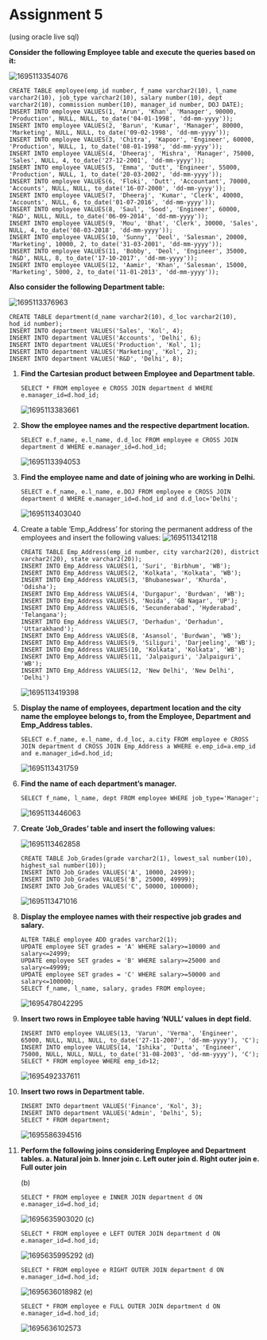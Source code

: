 # Assignment 5

(using oracle live sql)

**Consider the following Employee table and execute the queries based on it:**

![1695113354076](image/assignment5/1695113354076.png)

```
CREATE TABLE employee(emp_id number, f_name varchar2(10), l_name varchar2(10), job_type varchar2(10), salary number(10), dept varchar2(10), commission number(10), manager_id number, DOJ DATE);
INSERT INTO employee VALUES(1, 'Arun', 'Khan', 'Manager', 90000, 'Production', NULL, NULL, to_date('04-01-1998', 'dd-mm-yyyy'));
INSERT INTO employee VALUES(2, 'Barun', 'Kumar', 'Manager', 80000, 'Marketing', NULL, NULL, to_date('09-02-1998', 'dd-mm-yyyy'));
INSERT INTO employee VALUES(3, 'Chitra', 'Kapoor', 'Engineer', 60000, 'Production', NULL, 1, to_date('08-01-1998', 'dd-mm-yyyy'));
INSERT INTO employee VALUES(4, 'Dheeraj', 'Mishra', 'Manager', 75000, 'Sales', NULL, 4, to_date('27-12-2001', 'dd-mm-yyyy'));
INSERT INTO employee VALUES(5, 'Emma', 'Dutt', 'Engineer', 55000, 'Production', NULL, 1, to_date('20-03-2002', 'dd-mm-yyyy'));
INSERT INTO employee VALUES(6, 'Floki', 'Dutt', 'Accountant', 70000, 'Accounts', NULL, NULL, to_date('16-07-2000', 'dd-mm-yyyy'));
INSERT INTO employee VALUES(7, 'Dheeraj', 'Kumar', 'Clerk', 40000, 'Accounts', NULL, 6, to_date('01-07-2016', 'dd-mm-yyyy'));
INSERT INTO employee VALUES(8, 'Saul', 'Sood', 'Engineer', 60000, 'R&D', NULL, NULL, to_date('06-09-2014', 'dd-mm-yyyy'));
INSERT INTO employee VALUES(9, 'Mou', 'Bhat', 'Clerk', 30000, 'Sales', NULL, 4, to_date('08-03-2018', 'dd-mm-yyyy'));
INSERT INTO employee VALUES(10, 'Sunny', 'Deol', 'Salesman', 20000, 'Marketing', 10000, 2, to_date('31-03-2001', 'dd-mm-yyyy'));
INSERT INTO employee VALUES(11, 'Bobby', 'Deol', 'Engineer', 35000, 'R&D', NULL, 8, to_date('17-10-2017', 'dd-mm-yyyy'));
INSERT INTO employee VALUES(12, 'Aamir', 'Khan', 'Salesman', 15000, 'Marketing', 5000, 2, to_date('11-01-2013', 'dd-mm-yyyy'));
```

**Also consider the following Department table:**

![1695113376963](image/assignment5/1695113376963.png)

```
CREATE TABLE department(d_name varchar2(10), d_loc varchar2(10), hod_id number);
INSERT INTO department VALUES('Sales', 'Kol', 4);
INSERT INTO department VALUES('Accounts', 'Delhi', 6);
INSERT INTO department VALUES('Production', 'Kol', 1);
INSERT INTO department VALUES('Marketing', 'Kol', 2);
INSERT INTO department VALUES('R&D', 'Delhi', 8);
```

1. **Find the Cartesian product between Employee and Department table.**

   ```
   SELECT * FROM employee e CROSS JOIN department d WHERE e.manager_id=d.hod_id;
   ```
   ![1695113383661](image/assignment5/1695113383661.png)
2. **Show the employee names and the respective department location.**

   ```
   SELECT e.f_name, e.l_name, d.d_loc FROM employee e CROSS JOIN department d WHERE e.manager_id=d.hod_id;
   ```
   ![1695113394053](image/assignment5/1695113394053.png)
3. **Find the employee name and date of joining who are working in Delhi.**

   ```
   SELECT e.f_name, e.l_name, e.DOJ FROM employee e CROSS JOIN department d WHERE e.manager_id=d.hod_id and d.d_loc='Delhi';
   ```
   ![1695113403040](image/assignment5/1695113403040.png)
4. Create a table ‘Emp_Address’ for storing the permanent address of the employees and insert the following values:
   ![1695113412118](image/assignment5/1695113412118.png)

   ```
   CREATE TABLE Emp_Address(emp_id number, city varchar2(20), district varchar2(20), state varchar2(20));
   INSERT INTO Emp_Address VALUES(1, 'Suri', 'Birbhum', 'WB');
   INSERT INTO Emp_Address VALUES(2, 'Kolkata', 'Kolkata', 'WB');
   INSERT INTO Emp_Address VALUES(3, 'Bhubaneswar', 'Khurda', 'Odisha');
   INSERT INTO Emp_Address VALUES(4, 'Durgapur', 'Burdwan', 'WB');
   INSERT INTO Emp_Address VALUES(5, 'Noida', 'GB Nagar', 'UP');
   INSERT INTO Emp_Address VALUES(6, 'Secunderabad', 'Hyderabad', 'Telangana');
   INSERT INTO Emp_Address VALUES(7, 'Derhadun', 'Derhadun', 'Uttarakhand');
   INSERT INTO Emp_Address VALUES(8, 'Asansol', 'Burdwan', 'WB');
   INSERT INTO Emp_Address VALUES(9, 'Siliguri', 'Darjeeling', 'WB');
   INSERT INTO Emp_Address VALUES(10, 'Kolkata', 'Kolkata', 'WB');
   INSERT INTO Emp_Address VALUES(11, 'Jalpaiguri', 'Jalpaiguri', 'WB');
   INSERT INTO Emp_Address VALUES(12, 'New Delhi', 'New Delhi', 'Delhi')
   ```
   ![1695113419398](image/assignment5/1695113419398.png)
5. **Display the name of employees, department location and the city name the employee belongs to, from the Employee, Department and Emp_Address tables.**

   ```
   SELECT e.f_name, e.l_name, d.d_loc, a.city FROM employee e CROSS JOIN department d CROSS JOIN Emp_Address a WHERE e.emp_id=a.emp_id and e.manager_id=d.hod_id;
   ```
   ![1695113431759](image/assignment5/1695113431759.png)
6. **Find the name of each department’s manager.**

   ```
   SELECT f_name, l_name, dept FROM employee WHERE job_type='Manager';
   ```
   ![1695113446063](image/assignment5/1695113446063.png)
7. **Create ‘Job_Grades’ table and insert the following values:**

   ![1695113462858](image/assignment5/1695113462858.png)

   ```
   CREATE TABLE Job_Grades(grade varchar2(1), lowest_sal number(10), highest_sal number(10));
   INSERT INTO Job_Grades VALUES('A', 10000, 24999);
   INSERT INTO Job_Grades VALUES('B', 25000, 49999);
   INSERT INTO Job_Grades VALUES('C', 50000, 100000);
   ```
   ![1695113471016](image/assignment5/1695113471016.png)
8. **Display the employee names with their respective job grades and salary.**

   ```
   ALTER TABLE employee ADD grades varchar2(1);
   UPDATE employee SET grades = 'A' WHERE salary>=10000 and salary<=24999;
   UPDATE employee SET grades = 'B' WHERE salary>=25000 and salary<=49999;
   UPDATE employee SET grades = 'C' WHERE salary>=50000 and salary<=100000;
   SELECT f_name, l_name, salary, grades FROM employee;
   ```
   ![1695478042295](image/assignment5/1695478042295.png)
9. **Insert two rows in Employee table having ‘NULL’ values in dept field.**

   ```
   INSERT INTO employee VALUES(13, 'Varun', 'Verma', 'Engineer', 65000, NULL, NULL, NULL, to_date('27-11-2007', 'dd-mm-yyyy'), 'C');
   INSERT INTO employee VALUES(14, 'Ishika', 'Dutta', 'Engineer', 75000, NULL, NULL, NULL, to_date('31-08-2003', 'dd-mm-yyyy'), 'C');
   SELECT * FROM employee WHERE emp_id>12;
   ```
   ![1695492337611](image/assignment5/1695492337611.png)
10. **Insert two rows in Department table.**

    ```
    INSERT INTO department VALUES('Finance', 'Kol', 3);
    INSERT INTO department VALUES('Admin', 'Delhi', 5);
    SELECT * FROM department;
    ```
    ![1695586394516](image/assignment5/1695586394516.png)
11. **Perform the following joins considering Employee and Department tables.
    a. Natural join
    b. Inner join
    c. Left outer join
    d. Right outer join
    e. Full outer join**
    
    (b)

    ```
    SELECT * FROM employee e INNER JOIN department d ON e.manager_id=d.hod_id;
    ```
    ![1695635903020](image/assignment5/1695635903020.png)
    (c)

    ```
    SELECT * FROM employee e LEFT OUTER JOIN department d ON e.manager_id=d.hod_id;
    ```
    ![1695635995292](image/assignment5/1695635995292.png)
    (d)

    ```
    SELECT * FROM employee e RIGHT OUTER JOIN department d ON e.manager_id=d.hod_id;
    ```
    ![1695636018982](image/assignment5/1695636018982.png)
    (e)

    ```
    SELECT * FROM employee e FULL OUTER JOIN department d ON e.manager_id=d.hod_id;
    ```
    ![1695636102573](image/assignment5/1695636102573.png)
